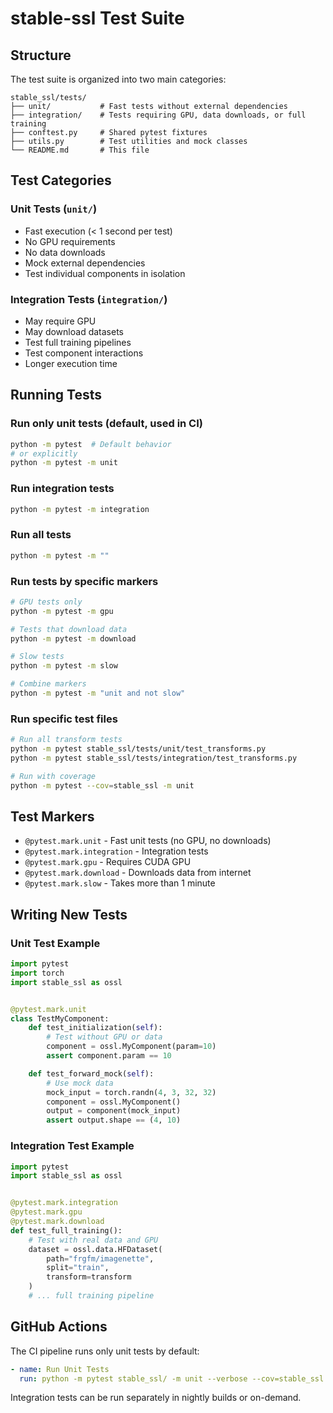 # stable-ssl Test Suite

## Structure

The test suite is organized into two main categories:

```
stable_ssl/tests/
├── unit/           # Fast tests without external dependencies
├── integration/    # Tests requiring GPU, data downloads, or full training
├── conftest.py     # Shared pytest fixtures
├── utils.py        # Test utilities and mock classes
└── README.md       # This file
```

## Test Categories

### Unit Tests (`unit/`)
- Fast execution (< 1 second per test)
- No GPU requirements
- No data downloads
- Mock external dependencies
- Test individual components in isolation

### Integration Tests (`integration/`)
- May require GPU
- May download datasets
- Test full training pipelines
- Test component interactions
- Longer execution time

## Running Tests

### Run only unit tests (default, used in CI)
```bash
python -m pytest  # Default behavior
# or explicitly
python -m pytest -m unit
```

### Run integration tests
```bash
python -m pytest -m integration
```

### Run all tests
```bash
python -m pytest -m ""
```

### Run tests by specific markers
```bash
# GPU tests only
python -m pytest -m gpu

# Tests that download data
python -m pytest -m download

# Slow tests
python -m pytest -m slow

# Combine markers
python -m pytest -m "unit and not slow"
```

### Run specific test files
```bash
# Run all transform tests
python -m pytest stable_ssl/tests/unit/test_transforms.py
python -m pytest stable_ssl/tests/integration/test_transforms.py

# Run with coverage
python -m pytest --cov=stable_ssl -m unit
```

## Test Markers

- `@pytest.mark.unit` - Fast unit tests (no GPU, no downloads)
- `@pytest.mark.integration` - Integration tests
- `@pytest.mark.gpu` - Requires CUDA GPU
- `@pytest.mark.download` - Downloads data from internet
- `@pytest.mark.slow` - Takes more than 1 minute

## Writing New Tests

### Unit Test Example
```python
import pytest
import torch
import stable_ssl as ossl


@pytest.mark.unit
class TestMyComponent:
    def test_initialization(self):
        # Test without GPU or data
        component = ossl.MyComponent(param=10)
        assert component.param == 10

    def test_forward_mock(self):
        # Use mock data
        mock_input = torch.randn(4, 3, 32, 32)
        component = ossl.MyComponent()
        output = component(mock_input)
        assert output.shape == (4, 10)
```

### Integration Test Example
```python
import pytest
import stable_ssl as ossl


@pytest.mark.integration
@pytest.mark.gpu
@pytest.mark.download
def test_full_training():
    # Test with real data and GPU
    dataset = ossl.data.HFDataset(
        path="frgfm/imagenette",
        split="train",
        transform=transform
    )
    # ... full training pipeline
```

## GitHub Actions

The CI pipeline runs only unit tests by default:
```yaml
- name: Run Unit Tests
  run: python -m pytest stable_ssl/ -m unit --verbose --cov=stable_ssl
```

Integration tests can be run separately in nightly builds or on-demand.
